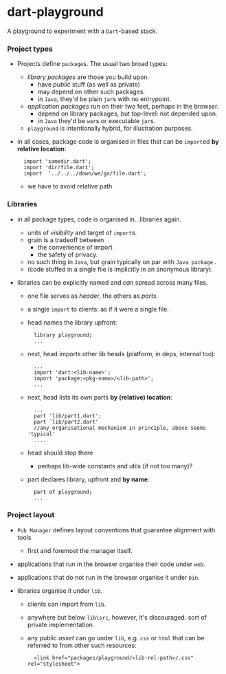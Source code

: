 dart-playground
============

A playground to experiment with a `Dart`-based stack.


### Project types 

- Projects define `package`s. The usual two broad types:
	- *library packages* are those you build upon. 
		- have *public* stuff (as well as private)
		- may depend on other such packages. 
		- in `Java`, they'd be plain `jar`s with no entrypoint.
	- *application packages* run on their two feet,  perhaps in the browser.  
		- depend on library packages, but top-level: not depended upon. 
		- in `Java` they'd be `war`s or executable `jar`s.
	- `playground` is intentionally hybrid, for illustration purposes. 

- in all cases, package code is organised in files that can be `import`ed **by relative location**:

	    import 'samedir.dart';
	    import 'dir/file.dart';
	    import  '../../../down/we/go/file.dart';

	- we have to avoid relative path
	
### Libraries 

- in all package types, code is organised in...libraries again. 
	- units of *visibility* and target of `import`s.
	- grain is a tradeoff between 
		- the convenience of import
		- the safety of privacy.
	- no such thing in  `Java`, but grain typically on par with `Java package` . 
	- (code stuffed in a single file is implicitly in an anonymous library).

-  libraries can be explicitly named and *can* spread across many files.
	- one file serves as *header*, the others as *parts*. 
	- a single `import` to clients: as if it were a single file.
	- head names the library upfront:	
	
		    library playground; 
		    ...
		    
	- next, head imports other lib heads (platform, in deps, internal too): 
	
		    ...
		    import 'dart:<lib-name>'; 
		    import 'package:<pkg-name>/<lib-path>';
		    ...
	
	- next, head lists its own parts **by (relative) location**:  
		
		    ...
		    part 'lib/part1.dart';
		    part `lib/part2.dart'
		    //any organisational mechanism in principle, above seems 'typical'
		    ....
			
	- head should stop there
		- perhaps lib-wide constants and utils (if not too many)?
			
	- part declares library, upfront and **by name**: 
	 
		    part of playground;
		    ...

### Project layout

- `Pub Manager` defines layout conventions that guarantee alignment with tools 
	- first and foremost the manager itself. 

- applications that run in the browser organise their code under `web`.
- applications that do not run in the browser organise it under `bin`.
- libraries organise it under `lib`.
	- clients can import from `lib`. 
	- anywhere but below `lib\src`, however, it's discouraged. sort of private implementation.
	- any public *asset* can go under `lib`, e.g. `css` or `html` that can be referred to from other such resources:
	
		    <link href="packages/playground/<lib-rel-path>/.css" rel="stylesheet">
		 



